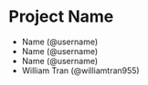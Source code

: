 # Project Name
- Name (@username)
- Name (@username)
- Name (@username)
- William Tran (@williamtran955)
